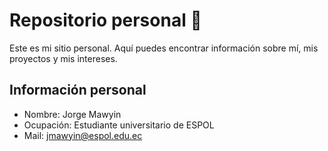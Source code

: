 # Repositorio personal 👋

Este es mi sitio personal. Aquí puedes encontrar información sobre mí, mis
proyectos y mis intereses.
## Información personal
* Nombre: Jorge Mawyin
* Ocupación: Estudiante universitario de ESPOL
* Mail: jmawyin@espol.edu.ec
